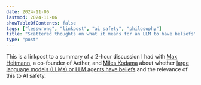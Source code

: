 ```yaml
---
date: 2024-11-06
lastmod: 2024-11-06
showTableOfContents: false
tags: ["lesswrong", "linkpost", "ai safety", "philosophy"]
title: "Scattered thoughts on what it means for an LLM to have beliefs"
type: "post"
---
```

This is a linkpost to a summary of a 2-hour discussion I had with [Max Heitmann](https://www.linkedin.com/in/max-heitmann-224440249/), a co-founder of Aether, and [Miles Kodama](https://www.mkodama.org/) about whether [large language models (LLMs) or LLM agents have beliefs](https://www.lesswrong.com/posts/HvTcWmHnpXnTpC3yJ/scattered-thoughts-on-what-it-means-for-an-llm-to-believe) and the relevance of this to AI safety.